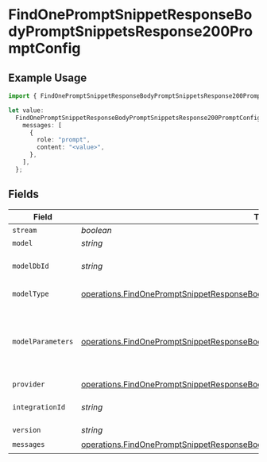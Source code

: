 # FindOnePromptSnippetResponseBodyPromptSnippetsResponse200PromptConfig

## Example Usage

```typescript
import { FindOnePromptSnippetResponseBodyPromptSnippetsResponse200PromptConfig } from "orq-poc-typescript-multi-env-version/models/operations";

let value:
  FindOnePromptSnippetResponseBodyPromptSnippetsResponse200PromptConfig = {
    messages: [
      {
        role: "prompt",
        content: "<value>",
      },
    ],
  };
```

## Fields

| Field                                                                                                                                                                                      | Type                                                                                                                                                                                       | Required                                                                                                                                                                                   | Description                                                                                                                                                                                |
| ------------------------------------------------------------------------------------------------------------------------------------------------------------------------------------------ | ------------------------------------------------------------------------------------------------------------------------------------------------------------------------------------------ | ------------------------------------------------------------------------------------------------------------------------------------------------------------------------------------------ | ------------------------------------------------------------------------------------------------------------------------------------------------------------------------------------------ |
| `stream`                                                                                                                                                                                   | *boolean*                                                                                                                                                                                  | :heavy_minus_sign:                                                                                                                                                                         | N/A                                                                                                                                                                                        |
| `model`                                                                                                                                                                                    | *string*                                                                                                                                                                                   | :heavy_minus_sign:                                                                                                                                                                         | N/A                                                                                                                                                                                        |
| `modelDbId`                                                                                                                                                                                | *string*                                                                                                                                                                                   | :heavy_minus_sign:                                                                                                                                                                         | The id of the resource                                                                                                                                                                     |
| `modelType`                                                                                                                                                                                | [operations.FindOnePromptSnippetResponseBodyPromptSnippetsResponse200ModelType](../../models/operations/findonepromptsnippetresponsebodypromptsnippetsresponse200modeltype.md)             | :heavy_minus_sign:                                                                                                                                                                         | The type of the model                                                                                                                                                                      |
| `modelParameters`                                                                                                                                                                          | [operations.FindOnePromptSnippetResponseBodyPromptSnippetsResponse200ModelParameters](../../models/operations/findonepromptsnippetresponsebodypromptsnippetsresponse200modelparameters.md) | :heavy_minus_sign:                                                                                                                                                                         | Model Parameters: Not all parameters apply to every model                                                                                                                                  |
| `provider`                                                                                                                                                                                 | [operations.FindOnePromptSnippetResponseBodyPromptSnippetsResponse200Provider](../../models/operations/findonepromptsnippetresponsebodypromptsnippetsresponse200provider.md)               | :heavy_minus_sign:                                                                                                                                                                         | N/A                                                                                                                                                                                        |
| `integrationId`                                                                                                                                                                            | *string*                                                                                                                                                                                   | :heavy_minus_sign:                                                                                                                                                                         | The id of the resource                                                                                                                                                                     |
| `version`                                                                                                                                                                                  | *string*                                                                                                                                                                                   | :heavy_minus_sign:                                                                                                                                                                         | N/A                                                                                                                                                                                        |
| `messages`                                                                                                                                                                                 | [operations.FindOnePromptSnippetResponseBodyPromptSnippetsResponse200Messages](../../models/operations/findonepromptsnippetresponsebodypromptsnippetsresponse200messages.md)[]             | :heavy_check_mark:                                                                                                                                                                         | N/A                                                                                                                                                                                        |